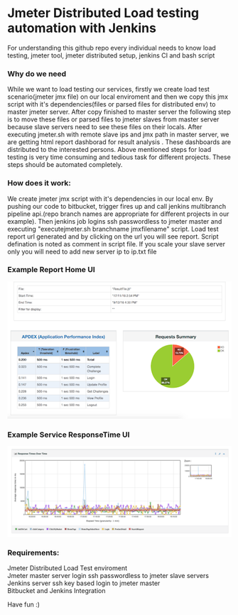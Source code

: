 # Jmeter Distributed Load testing automation with Jenkins

For  understanding this github repo every individual needs to know load testing, jmeter tool, jmeter distributed setup, jenkins CI and bash script 

### Why do we need
While we want to load testing  our services, firstly we create load test scenario(jmeter jmx file) on our local enviroment and then we copy this jmx script with it's dependencies(files or parsed files for distributed env) to master jmeter server. After copy finished to master server the following step is to  move these  files or parsed files to jmeter slaves from master server  because slave servers need to see these files on their locals.  After executing  jmeter.sh with remote slave ips and jmx path in master server, we are getting html report dashborad for result analysis .  These dashboards are distributed to the interested persons. 
Above mentioned steps for load testing is very time consuming and  tedious task for different projects. These steps should be automated completely.

### How does it work: 
We create jmeter jmx  script with it's dependencies in our local env. By pushing our code to bitbucket,  trigger fires up and call  jenkins multibranch pipeline api.(repo branch names are appropriate for different projects in our example). Then jenkins job logins  ssh passwordless to jmeter master and executing "executejmeter.sh branchname jmxfilename" script. Load test report url generated and by clicking on the url you will see  report. Script defination is noted as comment in script file. If you scale your slave server only you will need to add new server ip to ip.txt file

### Example Report Home  UI 
![Screenshot](example_report.png)

### Example Service ResponseTime UI 
![Screenshot](responcetime.png)

### Requirements: 
Jmeter Distributed Load Test enviroment <br />
Jmeter master server login ssh passwordless to jmeter slave servers <br />
Jenkins server ssh key based login to jmeter  master <br />
Bitbucket and Jenkins Integration <br />

Have fun :) 